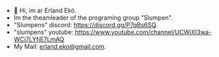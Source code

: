 - 👋 Hi, im ar Erland Ekö. 
- Im the theamleader of the programing group "Slumpen".
- "Slumpens" discord: https://discord.gg/P7qBs6SQ.
- "slumpens" youtube: https://www.youtube.com/channel/UCWjXI3wa-WCi7LYfjE7LmAQ
- My Mail: erland.eko@gmail.com.
<!---
OPmannen/OPmannen is a ✨ special ✨ repository because its `README.md` (this file) appears on your GitHub profile.
You can click the Preview link to take a look at your changes.
--->
